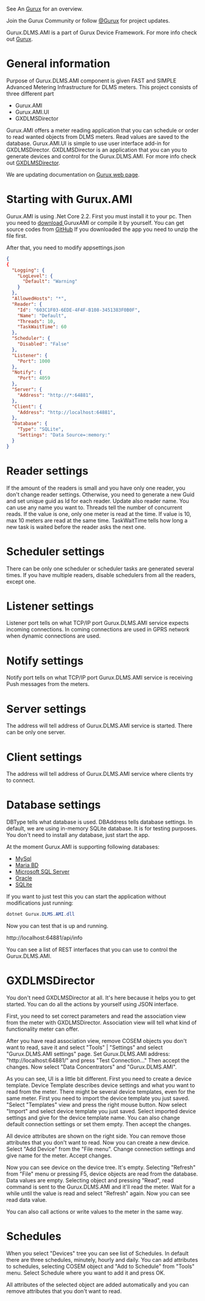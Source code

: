 See An [Gurux](http://www.gurux.org/ "Gurux") for an overview.

Join the Gurux Community or follow [@Gurux](http://twitter.com/guruxorg "@Gurux") for project updates.

Gurux.DLMS.AMI is a part of  Gurux Device Framework. 
For more info check out [Gurux](http://www.gurux.org/ "Gurux").

General information
=========================== 

Purpose of Gurux.DLMS.AMI component is given FAST and SIMPLE Advanced Metering Infrastructure for DLMS meters.
This project consists of three different part

* Gurux.AMI
* Gurux.AMI.UI
* GXDLMSDirector

Gurux.AMI offers a meter reading application that you can schedule or order to read wanted objects from DLMS meters. Read values are saved to the database.
Gurux.AMI.UI is simple to use user interface add-in for GXDLMSDirector.
GXDLMSDirector is an application that you can you to generate devices and control for the Gurux.DLMS.AMI.
For more info check out [GXDLMSDirector](http://www.gurux.fi/index.php?q=GXDLMSDirector "GXDLMSDirector").

We are updating documentation on [Gurux web page](http://www.gurux.org/Gurux.DLMS.AMI "Gurux web page").

Starting with Gurux.AMI
=========================== 
Gurux.AMI is using .Net Core 2.2. First you must install it to your pc.
Then you need to [download ](http://www.gurux.org/Downloads/Gurux.DLMS.AMI.zip "download") GuruxAMI or compile it by yourself.
You can get source codes from [GitHub](https://github.org/Gurux/Gurux.DLMS.AMI "GitHub")
If you downloaded the app you need to unzip the file first.

After that, you need to modify appsettings.json
```json
{
{
  "Logging": {
    "LogLevel": {
      "Default": "Warning"
    }
  },
  "AllowedHosts": "*",
  "Reader": {
    "Id": "603C1F03-6EDE-4F4F-B108-3451383F0B0F",
    "Name": "Default",
    "Threads": 10,
    "TaskWaitTime": 60
  },
  "Scheduler": {
    "Disabled": "False"
  },
  "Listener": {
    "Port": 1000
  },
  "Notify": {
    "Port": 4059
  },
  "Server": {
    "Address": "http://*:64881",
  },
  "Client": {
    "Address": "http://localhost:64881",
  },
  "Database": {
    "Type": "SQLite",
    "Settings": "Data Source=:memory:"
  }
}
```

Reader settings
=========================== 

If the amount of the readers is small and you have only one reader, you don't change reader settings.
Otherwise, you need to generate a new Guid and set unique guid as Id for each reader. Update also reader name. You can use any name you want to.
Threads tell the number of concurrent reads. If the value is one, only one meter is read at the time. If value is 10, max 10 meters are read at the same time.
TaskWaitTime tells how long a new task is waited before the reader asks the next one.

Scheduler settings
=========================== 
There can be only one scheduler or scheduler tasks are generated several times. If you have multiple readers, disable schedulers from all the readers, except one.

Listener settings
=========================== 
Listener port tells on what TCP/IP port Gurux.DLMS.AMI service expects incoming connections. In coming connections are used in GPRS network when dynamic connections are used.
 
Notify settings
=========================== 
Notify port tells on what TCP/IP port Gurux.DLMS.AMI service is receiving Push messages from the meters. 

Server settings
=========================== 

The address will tell address of Gurux.DLMS.AMI service is started. There can be only one server. 

Client settings
=========================== 

The address will tell address of Gurux.DLMS.AMI service where clients try to connect.

Database settings
=========================== 
DBType tells what database is used. 
DBAddress tells database settings. In default, we are using in-memory SQLite database. It is for testing purposes. 
You don't need to install any database, just start the app.

At the moment Gurux.AMI is supporting following databases:

* [MySql](http://www.MySql.com/ "MySql")
* [Maria BD](http://www.mariadb.com/ "Maria BD")
* [Microsoft SQL Server](http://www.microsoft.com/ "Microsoft SQL Server")
* [Oracle](http://www.oracle.com/ "Oracle")
* [SQLite](http://www.sqlite.com/ "SQLite")

If you want to just test this you can start the application without modifications just running:

```csharp
dotnet Gurux.DLMS.AMI.dll
```

Now you can test that is up and running.

http://localhost:64881/api/info

You can see a list of REST interfaces that you can use to control the Gurux.DLMS.AMI.

GXDLMSDirector
=========================== 

You don't need GXDLMSDirector at all. It's here because it helps you to get started. You can do all the actions by yourself using JSON interface.

First, you need to set correct parameters and read the association view from the meter with GXDLMSDirector. 
Association view will tell what kind of functionality meter can offer.

After you have read association view, remove COSEM objects you don't want to read, save it and select "Tools" | "Settings" and select "Gurux.DLMS.AMI settings" page.
Set Gurux.DLMS.AMI address: "http://localhost:64881/" and press "Test Connection..." Then accept the changes.
Now select "Data Concentrators" and "Gurux.DLMS.AMI".

As you can see, UI is a little bit different. First you need to create a device template. Device Template describes device settings and what you want to read from the meter. There might be several device templates, even for the same meter.
First you need to import the device template you just saved. "Select "Templates" view and press the right mouse button. Now select "Import" and select device template you just saved.
Select imported device settings and give for the device template name. You can also change default connection settings or set them empty. Then accept the changes.

All device attributes are shown on the right side. You can remove those attributes that you don't want to read. Now you can create a new device.
Select "Add Device" from the "File menu". Change connection settings and give name for the meter. Accept changes.

Now you can see device on the device tree. It's empty. Selecting "Refresh" from "File" menu or pressing F5, device objects are read from the database.
Data values are empty. Selecting object and pressing "Read", read command is sent to the Gurux.DLMS.AMI and it'll read the meter. 
Wait for a while until the value is read and select "Refresh" again. Now you can see read data value.

You can also call actions or write values to the meter in the same way.

Schedules
=========================== 
When you select "Devices" tree you can see list of Schedules. In default there are three schedules, minutely, hourly and daily.
You can add attributes to schedules, selecting COSEM object and "Add to Schedule" from "Tools" menu.
Select Schedule where you want to add it and press OK. 

All attributes of the selected object are added automatically and you can remove attributes that you don't want to read.
